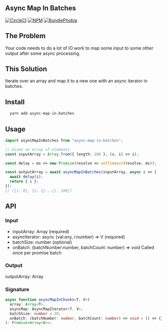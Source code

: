 ## Async Map In Batches

[![CircleCI][circleci-badge]][circleci-href]
[![NPM][npm-version-badge]][npm-href]
[![BundlePhobia][bundlephobia-badge]][bundlephobia-href]

## The Problem

Your code needs to do a lot of IO work to map some input to some other output after some async processing.

## This Solution

Iterate over an array and map it to a new one with an async iterator in batches.

## Install

```sh
  yarn add async-map-in-batches
```

## Usage

```typescript
import asyncMapInBatches from "async-map-in-batches";

// Given an array of elements
const inputArray = Array.from({ length: 100 }, (v, i) => i);

const delay = ms => new Promise(resolve => setTimeout(resolve, ms));

const outputArray = await asyncMapInBatches(inputArray, async i => {
  await delay(i);
  return { i };
});
// [{i: 0}, {i: 1}...{i: 100}]
```

## API

### Input

- inputArray: Array<T> (required)
- asyncIterator: async (val:any, i:number) => V (required)
- batchSize: number (optional)
- onBatch: (batchNumber:number, batchCount: number) => void
  Called once per promise batch

### Output

outputArray: Array<V>

### Signature

```typescript
async function asyncMapInChunks<T, V>(
  array: Array<T>,
  asyncMap: AsyncMapIterator<T, V>,
  batchSize: number = 20,
  onBatch: (batchNumber: number, batchCount: number) => void = () => {}
): Promise<Array<V>>;
```

[circleci-href]: https://circleci.com/gh/rakannimer/async-map-in-batches
[circleci-badge]: https://img.shields.io/circleci/project/github/rakannimer/async-map-in-batches.svg
[npm-href]: https://www.npmjs.com/package/async-map-in-batches
[npm-version-badge]: https://img.shields.io/npm/v/async-map-in-batches.svg
[npm-license-badge]: https://img.shields.io/github/license/rakannimer/async-map-in-batches.svg
[bundlephobia-badge]: https://img.shields.io/bundlephobia/minzip/async-map-in-batches.svg
[bundlephobia-href]: https://bundlephobia.com/result?p=async-map-in-batches
